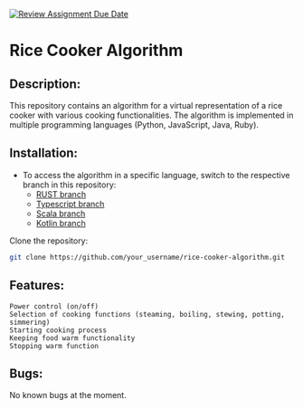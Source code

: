 [![Review Assignment Due Date](https://classroom.github.com/assets/deadline-readme-button-24ddc0f5d75046c5622901739e7c5dd533143b0c8e959d652212380cedb1ea36.svg)](https://classroom.github.com/a/PHq8Kfj_)
# Rice Cooker Algorithm

## Description:
This repository contains an algorithm for a virtual representation of a rice cooker with various cooking functionalities. The algorithm is implemented in multiple programming languages (Python, JavaScript, Java, Ruby).

## Installation:
- To access the algorithm in a specific language, switch to the respective branch in this repository:
    - [RUST branch](link_to_RUST_branch_readme)
    - [Typescript branch](link_to_Typescript_branch_readme)
    - [Scala branch](https://github.com/hei-school/cc-d2-my-rice-cooker-YlanNaly/tree/feature/scala)
    - [Kotlin branch](https://github.com/hei-school/cc-d2-my-rice-cooker-YlanNaly/tree/feature/kotlin)

Clone the repository:
```bash
git clone https://github.com/your_username/rice-cooker-algorithm.git
```

## Features:

    Power control (on/off)
    Selection of cooking functions (steaming, boiling, stewing, potting, simmering)
    Starting cooking process
    Keeping food warm functionality
    Stopping warm function

## Bugs:

No known bugs at the moment.
